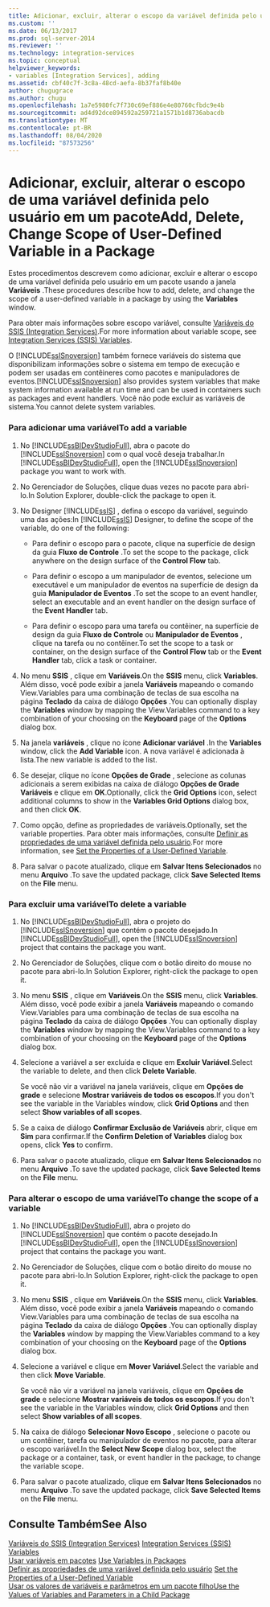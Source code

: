 ```yaml
---
title: Adicionar, excluir, alterar o escopo da variável definida pelo usuário em um pacote | Microsoft Docs
ms.custom: ''
ms.date: 06/13/2017
ms.prod: sql-server-2014
ms.reviewer: ''
ms.technology: integration-services
ms.topic: conceptual
helpviewer_keywords:
- variables [Integration Services], adding
ms.assetid: cbf40c7f-3c8a-48cd-aefa-8b37faf8b40e
author: chugugrace
ms.author: chugu
ms.openlocfilehash: 1a7e5980fc7f730c69ef886e4e80760cfbdc9e4b
ms.sourcegitcommit: ad4d92dce894592a259721a1571b1d8736abacdb
ms.translationtype: MT
ms.contentlocale: pt-BR
ms.lasthandoff: 08/04/2020
ms.locfileid: "87573256"
---
```

# <a name="add-delete-change-scope-of-user-defined-variable-in-a-package"></a><span data-ttu-id="abf67-102">Adicionar, excluir, alterar o escopo de uma variável definida pelo usuário em um pacote</span><span class="sxs-lookup"><span data-stu-id="abf67-102">Add, Delete, Change Scope of User-Defined Variable in a Package</span></span>
  <span data-ttu-id="abf67-103">Estes procedimentos descrevem como adicionar, excluir e alterar o escopo de uma variável definida pelo usuário em um pacote usando a janela **Variáveis** .</span><span class="sxs-lookup"><span data-stu-id="abf67-103">These procedures describe how to add, delete, and change the scope of a user-defined variable in a package by using the **Variables** window.</span></span>  
  
 <span data-ttu-id="abf67-104">Para obter mais informações sobre escopo variável, consulte [Variáveis do SSIS &#40;Integration Services&#41;](integration-services-ssis-variables.md).</span><span class="sxs-lookup"><span data-stu-id="abf67-104">For more information about variable scope, see [Integration Services &#40;SSIS&#41; Variables](integration-services-ssis-variables.md).</span></span>  
  
 <span data-ttu-id="abf67-105">O [!INCLUDE[ssISnoversion](../includes/ssisnoversion-md.md)] também fornece variáveis do sistema que disponibilizam informações sobre o sistema em tempo de execução e podem ser usadas em contêineres como pacotes e manipuladores de eventos.</span><span class="sxs-lookup"><span data-stu-id="abf67-105">[!INCLUDE[ssISnoversion](../includes/ssisnoversion-md.md)] also provides system variables that make system information available at run time and can be used in containers such as packages and event handlers.</span></span> <span data-ttu-id="abf67-106">Você não pode excluir as variáveis de sistema.</span><span class="sxs-lookup"><span data-stu-id="abf67-106">You cannot delete system variables.</span></span>  
  
### <a name="to-add-a-variable"></a><span data-ttu-id="abf67-107">Para adicionar uma variável</span><span class="sxs-lookup"><span data-stu-id="abf67-107">To add a variable</span></span>  
  
1.  <span data-ttu-id="abf67-108">No [!INCLUDE[ssBIDevStudioFull](../includes/ssbidevstudiofull-md.md)], abra o pacote do [!INCLUDE[ssISnoversion](../includes/ssisnoversion-md.md)] com o qual você deseja trabalhar.</span><span class="sxs-lookup"><span data-stu-id="abf67-108">In [!INCLUDE[ssBIDevStudioFull](../includes/ssbidevstudiofull-md.md)], open the [!INCLUDE[ssISnoversion](../includes/ssisnoversion-md.md)] package you want to work with.</span></span>  
  
2.  <span data-ttu-id="abf67-109">No Gerenciador de Soluções, clique duas vezes no pacote para abri-lo.</span><span class="sxs-lookup"><span data-stu-id="abf67-109">In Solution Explorer, double-click the package to open it.</span></span>  
  
3.  <span data-ttu-id="abf67-110">No Designer [!INCLUDE[ssIS](../includes/ssis-md.md)] , defina o escopo da variável, seguindo uma das ações:</span><span class="sxs-lookup"><span data-stu-id="abf67-110">In [!INCLUDE[ssIS](../includes/ssis-md.md)] Designer, to define the scope of the variable, do one of the following:</span></span>  
  
    -   <span data-ttu-id="abf67-111">Para definir o escopo para o pacote, clique na superfície de design da guia **Fluxo de Controle** .</span><span class="sxs-lookup"><span data-stu-id="abf67-111">To set the scope to the package, click anywhere on the design surface of the **Control Flow** tab.</span></span>  
  
    -   <span data-ttu-id="abf67-112">Para definir o escopo a um manipulador de eventos, selecione um executável e um manipulador de eventos na superfície de design da guia **Manipulador de Eventos** .</span><span class="sxs-lookup"><span data-stu-id="abf67-112">To set the scope to an event handler, select an executable and an event handler on the design surface of the **Event Handler** tab.</span></span>  
  
    -   <span data-ttu-id="abf67-113">Para definir o escopo para uma tarefa ou contêiner, na superfície de design da guia **Fluxo de Controle** ou **Manipulador de Eventos** , clique na tarefa ou no contêiner.</span><span class="sxs-lookup"><span data-stu-id="abf67-113">To set the scope to a task or container, on the design surface of the **Control Flow** tab or the **Event Handler** tab, click a task or container.</span></span>  
  
4.  <span data-ttu-id="abf67-114">No menu **SSIS** , clique em **Variáveis**.</span><span class="sxs-lookup"><span data-stu-id="abf67-114">On the **SSIS** menu, click **Variables**.</span></span> <span data-ttu-id="abf67-115">Além disso, você pode exibir a janela **Variáveis** mapeando o comando View.Variables para uma combinação de teclas de sua escolha na página **Teclado** da caixa de diálogo **Opções** .</span><span class="sxs-lookup"><span data-stu-id="abf67-115">You can optionally display the **Variables** window by mapping the View.Variables command to a key combination of your choosing on the **Keyboard** page of the **Options** dialog box.</span></span>  
  
5.  <span data-ttu-id="abf67-116">Na janela **variáveis** , clique no ícone **Adicionar variável** .</span><span class="sxs-lookup"><span data-stu-id="abf67-116">In the **Variables** window, click the **Add Variable** icon.</span></span> <span data-ttu-id="abf67-117">A nova variável é adicionada à lista.</span><span class="sxs-lookup"><span data-stu-id="abf67-117">The new variable is added to the list.</span></span>  
  
6.  <span data-ttu-id="abf67-118">Se desejar, clique no ícone **Opções de Grade** , selecione as colunas adicionais a serem exibidas na caixa de diálogo **Opções de Grade Variáveis** e clique em **OK**.</span><span class="sxs-lookup"><span data-stu-id="abf67-118">Optionally, click the **Grid Options** icon, select additional columns to show in the **Variables Grid Options** dialog box, and then click **OK**.</span></span>  
  
7.  <span data-ttu-id="abf67-119">Como opção, define as propriedades de variáveis.</span><span class="sxs-lookup"><span data-stu-id="abf67-119">Optionally, set the variable properties.</span></span> <span data-ttu-id="abf67-120">Para obter mais informações, consulte [Definir as propriedades de uma variável definida pelo usuário](../../2014/integration-services/set-the-properties-of-a-user-defined-variable.md).</span><span class="sxs-lookup"><span data-stu-id="abf67-120">For more information, see [Set the Properties of a User-Defined Variable](../../2014/integration-services/set-the-properties-of-a-user-defined-variable.md).</span></span>  
  
8.  <span data-ttu-id="abf67-121">Para salvar o pacote atualizado, clique em **Salvar Itens Selecionados** no menu **Arquivo** .</span><span class="sxs-lookup"><span data-stu-id="abf67-121">To save the updated package, click **Save Selected Items** on the **File** menu.</span></span>  
  
### <a name="to-delete-a-variable"></a><span data-ttu-id="abf67-122">Para excluir uma variável</span><span class="sxs-lookup"><span data-stu-id="abf67-122">To delete a variable</span></span>  
  
1.  <span data-ttu-id="abf67-123">No [!INCLUDE[ssBIDevStudioFull](../includes/ssbidevstudiofull-md.md)], abra o projeto do [!INCLUDE[ssISnoversion](../includes/ssisnoversion-md.md)] que contém o pacote desejado.</span><span class="sxs-lookup"><span data-stu-id="abf67-123">In [!INCLUDE[ssBIDevStudioFull](../includes/ssbidevstudiofull-md.md)], open the [!INCLUDE[ssISnoversion](../includes/ssisnoversion-md.md)] project that contains the package you want.</span></span>  
  
2.  <span data-ttu-id="abf67-124">No Gerenciador de Soluções, clique com o botão direito do mouse no pacote para abri-lo.</span><span class="sxs-lookup"><span data-stu-id="abf67-124">In Solution Explorer, right-click the package to open it.</span></span>  
  
3.  <span data-ttu-id="abf67-125">No menu **SSIS** , clique em **Variáveis**.</span><span class="sxs-lookup"><span data-stu-id="abf67-125">On the **SSIS** menu, click **Variables**.</span></span> <span data-ttu-id="abf67-126">Além disso, você pode exibir a janela **Variáveis** mapeando o comando View.Variables para uma combinação de teclas de sua escolha na página **Teclado** da caixa de diálogo **Opções** .</span><span class="sxs-lookup"><span data-stu-id="abf67-126">You can optionally display the **Variables** window by mapping the View.Variables command to a key combination of your choosing on the **Keyboard** page of the **Options** dialog box.</span></span>  
  
4.  <span data-ttu-id="abf67-127">Selecione a variável a ser excluída e clique em **Excluir Variável**.</span><span class="sxs-lookup"><span data-stu-id="abf67-127">Select the variable to delete, and then click **Delete Variable**.</span></span>  
  
     <span data-ttu-id="abf67-128">Se você não vir a variável na janela variáveis, clique em **Opções de grade** e selecione **Mostrar variáveis de todos os escopos**.</span><span class="sxs-lookup"><span data-stu-id="abf67-128">If you don't see the variable in the Variables window, click **Grid Options** and then select **Show variables of all scopes**.</span></span>  
  
5.  <span data-ttu-id="abf67-129">Se a caixa de diálogo **Confirmar Exclusão de Variáveis** abrir, clique em **Sim** para confirmar.</span><span class="sxs-lookup"><span data-stu-id="abf67-129">If the **Confirm Deletion of Variables** dialog box opens, click **Yes** to confirm.</span></span>  
  
6.  <span data-ttu-id="abf67-130">Para salvar o pacote atualizado, clique em **Salvar Itens Selecionados** no menu **Arquivo** .</span><span class="sxs-lookup"><span data-stu-id="abf67-130">To save the updated package, click **Save Selected Items** on the **File** menu.</span></span>  
  
### <a name="to-change-the-scope-of-a-variable"></a><span data-ttu-id="abf67-131">Para alterar o escopo de uma variável</span><span class="sxs-lookup"><span data-stu-id="abf67-131">To change the scope of a variable</span></span>  
  
1.  <span data-ttu-id="abf67-132">No [!INCLUDE[ssBIDevStudioFull](../includes/ssbidevstudiofull-md.md)], abra o projeto do [!INCLUDE[ssISnoversion](../includes/ssisnoversion-md.md)] que contém o pacote desejado.</span><span class="sxs-lookup"><span data-stu-id="abf67-132">In [!INCLUDE[ssBIDevStudioFull](../includes/ssbidevstudiofull-md.md)], open the [!INCLUDE[ssISnoversion](../includes/ssisnoversion-md.md)] project that contains the package you want.</span></span>  
  
2.  <span data-ttu-id="abf67-133">No Gerenciador de Soluções, clique com o botão direito do mouse no pacote para abri-lo.</span><span class="sxs-lookup"><span data-stu-id="abf67-133">In Solution Explorer, right-click the package to open it.</span></span>  
  
3.  <span data-ttu-id="abf67-134">No menu **SSIS** , clique em **Variáveis**.</span><span class="sxs-lookup"><span data-stu-id="abf67-134">On the **SSIS** menu, click **Variables**.</span></span> <span data-ttu-id="abf67-135">Além disso, você pode exibir a janela **Variáveis** mapeando o comando View.Variables para uma combinação de teclas de sua escolha na página **Teclado** da caixa de diálogo **Opções** .</span><span class="sxs-lookup"><span data-stu-id="abf67-135">You can optionally display the **Variables** window by mapping the View.Variables command to a key combination of your choosing on the **Keyboard** page of the **Options** dialog box.</span></span>  
  
4.  <span data-ttu-id="abf67-136">Selecione a variável e clique em **Mover Variável**.</span><span class="sxs-lookup"><span data-stu-id="abf67-136">Select the variable and then click **Move Variable**.</span></span>  
  
     <span data-ttu-id="abf67-137">Se você não vir a variável na janela variáveis, clique em **Opções de grade** e selecione **Mostrar variáveis de todos os escopos**.</span><span class="sxs-lookup"><span data-stu-id="abf67-137">If you don't see the variable in the Variables window, click **Grid Options** and then select **Show variables of all scopes**.</span></span>  
  
5.  <span data-ttu-id="abf67-138">Na caixa de diálogo **Selecionar Novo Escopo** , selecione o pacote ou um contêiner, tarefa ou manipulador de eventos no pacote, para alterar o escopo variável.</span><span class="sxs-lookup"><span data-stu-id="abf67-138">In the **Select New Scope** dialog box, select the package or a container, task, or event handler in the package, to change the variable scope.</span></span>  
  
6.  <span data-ttu-id="abf67-139">Para salvar o pacote atualizado, clique em **Salvar Itens Selecionados** no menu **Arquivo** .</span><span class="sxs-lookup"><span data-stu-id="abf67-139">To save the updated package, click **Save Selected Items** on the **File** menu.</span></span>  
  
## <a name="see-also"></a><span data-ttu-id="abf67-140">Consulte Também</span><span class="sxs-lookup"><span data-stu-id="abf67-140">See Also</span></span>  
 <span data-ttu-id="abf67-141">[Variáveis do SSIS &#40;Integration Services&#41;](integration-services-ssis-variables.md) </span><span class="sxs-lookup"><span data-stu-id="abf67-141">[Integration Services &#40;SSIS&#41; Variables](integration-services-ssis-variables.md) </span></span>  
 <span data-ttu-id="abf67-142">[Usar variáveis em pacotes](../../2014/integration-services/use-variables-in-packages.md) </span><span class="sxs-lookup"><span data-stu-id="abf67-142">[Use Variables in Packages](../../2014/integration-services/use-variables-in-packages.md) </span></span>  
 <span data-ttu-id="abf67-143">[Definir as propriedades de uma variável definida pelo usuário](../../2014/integration-services/set-the-properties-of-a-user-defined-variable.md) </span><span class="sxs-lookup"><span data-stu-id="abf67-143">[Set the Properties of a User-Defined Variable](../../2014/integration-services/set-the-properties-of-a-user-defined-variable.md) </span></span>  
 [<span data-ttu-id="abf67-144">Usar os valores de variáveis e parâmetros em um pacote filho</span><span class="sxs-lookup"><span data-stu-id="abf67-144">Use the Values of Variables and Parameters in a Child Package</span></span>](../../2014/integration-services/use-the-values-of-variables-and-parameters-in-a-child-package.md)  
  
  
